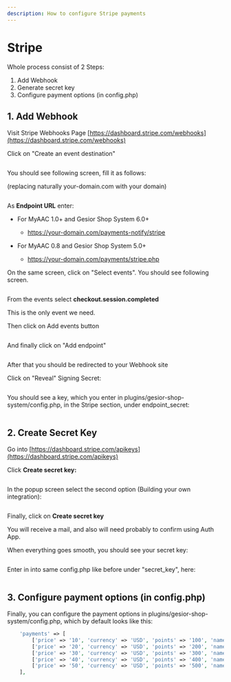 ```yaml
---
description: How to configure Stripe payments
---
```


# Stripe

Whole process consist of 2 Steps:

1. Add Webhook
2. Generate secret key
3. Configure payment options (in config.php)

## 1. Add Webhook

Visit Stripe Webhooks Page [https://dashboard.stripe.com/webhooks](https://dashboard.stripe.com/webhooks)

Click on "Create an event destination"

<figure><img src="../.gitbook/assets/image (19).png" alt=""><figcaption></figcaption></figure>

You should see following screen, fill it as follows:

(replacing naturally your-domain.com with your domain)

<figure><img src="../.gitbook/assets/image (20).png" alt=""><figcaption></figcaption></figure>

As **Endpoint URL** enter:

* For MyAAC 1.0+ and Gesior Shop System 6.0+

    * https://your-domain.com/payments-notify/stripe

* For MyAAC 0.8 and Gesior Shop System 5.0+

    * https://your-domain.com/payments/stripe.php

On the same screen, click on "Select events". You should see following screen.

<figure><img src="../.gitbook/assets/image (21).png" alt=""><figcaption></figcaption></figure>

From the events select **checkout.session.completed**

This is the only event we need.

Then click on Add events button

<figure><img src="../.gitbook/assets/image (22).png" alt=""><figcaption></figcaption></figure>

And finally click on "Add endpoint"

<figure><img src="../.gitbook/assets/image (23).png" alt=""><figcaption></figcaption></figure>

After that you should be redirected to your Webhook site

Click on "Reveal" Signing Secret:

<figure><img src="../.gitbook/assets/image (24).png" alt=""><figcaption></figcaption></figure>

You should see a key, which you enter in plugins/gesior-shop-system/config.php, in the Stripe section, under endpoint_secret:

<figure><img src="../.gitbook/assets/image (26).png" alt=""><figcaption></figcaption></figure>

## 2. Create Secret Key

Go into [https://dashboard.stripe.com/apikeys](https://dashboard.stripe.com/apikeys)

Click **Create secret key:**

<figure><img src="../.gitbook/assets/image (27).png" alt=""><figcaption></figcaption></figure>

In the popup screen select the second option (Building your own integration):

<figure><img src="../.gitbook/assets/image (28).png" alt=""><figcaption></figcaption></figure>

Finally, click on **Create secret key**

You will receive a mail, and also will need probably to confirm using Auth App.

When everything goes smooth, you should see your secret key:

<figure><img src="../.gitbook/assets/image (29).png" alt=""><figcaption></figcaption></figure>

Enter in into same config.php like before under "secret\_key", here:

<figure><img src="../.gitbook/assets/image (30).png" alt=""><figcaption></figcaption></figure>

## 3. Configure payment options (in config.php)

Finally, you can configure the payment options in plugins/gesior-shop-system/config.php, which by default looks like this:
```php
	'payments' => [
		['price' => '10', 'currency' => 'USD', 'points' => '100', 'name' => '100 premium points on Your OTS'],
		['price' => '20', 'currency' => 'USD', 'points' => '200', 'name' => '200 premium points on Your OTS'],
		['price' => '30', 'currency' => 'USD', 'points' => '300', 'name' => '300 premium points on Your OTS'],
		['price' => '40', 'currency' => 'USD', 'points' => '400', 'name' => '400 premium points on Your OTS'],
		['price' => '50', 'currency' => 'USD', 'points' => '500', 'name' => '500 premium points on Your OTS'],
	],
```